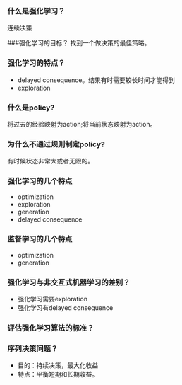 ### 什么是强化学习？
连续决策

###强化学习的目标？
找到一个做决策的最佳策略。

### 强化学习的特点？
- delayed consequence。结果有时需要较长时间才能得到
- exploration

### 什么是policy?
将过去的经验映射为action;将当前状态映射为action。

### 为什么不通过规则制定policy?
有时候状态非常大或者无限的。

### 强化学习的几个特点
- optimization
- exploration
- generation
- delayed consequence

### 监督学习的几个特点
- optimization 
- generation

### 强化学习与非交互式机器学习的差别？
- 强化学习需要exploration
- 强化学习有delayed consequence

### 评估强化学习算法的标准？

### 序列决策问题？
- 目的：持续决策，最大化收益
- 特点：平衡短期和长期收益。